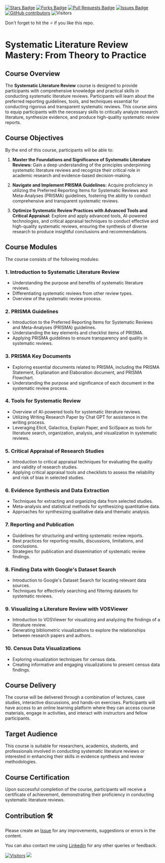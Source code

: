 <a href="https://github.com/drshahizan/courses/stargazers"><img src="https://img.shields.io/github/stars/drshahizan/courses" alt="Stars Badge"/></a>
<a href="https://github.com/drshahizan/courses/network/members"><img src="https://img.shields.io/github/forks/drshahizan/courses" alt="Forks Badge"/></a>
<a href="https://github.com/drshahizan/courses/pulls"><img src="https://img.shields.io/github/issues-pr/drshahizan/courses" alt="Pull Requests Badge"/></a>
<a href="https://github.com/drshahizan/courses/issues"><img src="https://img.shields.io/github/issues/drshahizan/courses" alt="Issues Badge"/></a>
<a href="https://github.com/drshahizan/courses/graphs/contributors"><img alt="GitHub contributors" src="https://img.shields.io/github/contributors/drshahizan/courses?color=2b9348"></a>
![Visitors](https://api.visitorbadge.io/api/visitors?path=https%3A%2F%2Fgithub.com%2Fdrshahizan%2Fcourses&labelColor=%23d9e3f0&countColor=%23697689&style=flat)

Don't forget to hit the :star: if you like this repo.


# Systematic Literature Review Mastery: From Theory to Practice

## Course Overview
The **Systematic Literature Review** course is designed to provide participants with comprehensive knowledge and practical skills in conducting systematic literature reviews. Participants will learn about the preferred reporting guidelines, tools, and techniques essential for conducting rigorous and transparent systematic reviews. This course aims to equip participants with the necessary skills to critically analyze research literature, synthesize evidence, and produce high-quality systematic review reports.

## Course Objectives
By the end of this course, participants will be able to:

1. **Master the Foundations and Significance of Systematic Literature Reviews:**
   Gain a deep understanding of the principles underpinning systematic literature reviews and recognize their critical role in academic research and evidence-based decision-making.

2. **Navigate and Implement PRISMA Guidelines:**
   Acquire proficiency in utilizing the Preferred Reporting Items for Systematic Reviews and Meta-Analyses (PRISMA) guidelines, fostering the ability to conduct comprehensive and transparent systematic reviews.

3. **Optimize Systematic Review Practices with Advanced Tools and Critical Appraisal:**
   Explore and apply advanced tools, AI-powered technologies, and critical appraisal techniques to conduct effective and high-quality systematic reviews, ensuring the synthesis of diverse research to produce insightful conclusions and recommendations.

## Course Modules
The course consists of the following modules:

### 1. Introduction to Systematic Literature Review
- Understanding the purpose and benefits of systematic literature reviews.
- Differentiating systematic reviews from other review types.
- Overview of the systematic review process.

### 2. PRISMA Guidelines
- Introduction to the Preferred Reporting Items for Systematic Reviews and Meta-Analyses (PRISMA) guidelines.
- Understanding the key elements and checklist items of PRISMA.
- Applying PRISMA guidelines to ensure transparency and quality in systematic reviews.

### 3. PRISMA Key Documents
- Exploring essential documents related to PRISMA, including the PRISMA Statement, Explanation and Elaboration document, and PRISMA Flowchart.
- Understanding the purpose and significance of each document in the systematic review process.

### 4. Tools for Systematic Review
- Overview of AI-powered tools for systematic literature reviews.
- Utilizing Writing Research Paper by Chat GPT for assistance in the writing process.
- Leveraging Elicit, Galactica, Explain Paper, and SciSpace as tools for literature search, organization, analysis, and visualization in systematic reviews.

### 5. Critical Appraisal of Research Studies
- Introduction to critical appraisal techniques for evaluating the quality and validity of research studies.
- Applying critical appraisal tools and checklists to assess the reliability and risk of bias in selected studies.

### 6. Evidence Synthesis and Data Extraction
- Techniques for extracting and organizing data from selected studies.
- Meta-analysis and statistical methods for synthesizing quantitative data.
- Approaches for synthesizing qualitative data and thematic analysis.

### 7. Reporting and Publication
- Guidelines for structuring and writing systematic review reports.
- Best practices for reporting results, discussions, limitations, and conclusions.
- Strategies for publication and dissemination of systematic review findings.

### 8. Finding Data with Google's Dataset Search
- Introduction to Google's Dataset Search for locating relevant data sources.
- Techniques for effectively searching and filtering datasets for systematic reviews.

### 9. Visualizing a Literature Review with VOSViewer
- Introduction to VOSViewer for visualizing and analyzing the findings of a literature review.
- Generating bibliometric visualizations to explore the relationships between research papers and authors.

### 10. Census Data Visualizations
- Exploring visualization techniques for census data.
- Creating informative and engaging visualizations to present census data findings.

## Course Delivery
The course will be delivered through a combination of lectures, case studies, interactive discussions, and hands-on exercises. Participants will have access to an online learning platform where they can access course materials, engage in activities, and interact with instructors and fellow participants.

## Target Audience
This course is suitable for researchers, academics, students, and professionals involved in conducting systematic literature reviews or interested in enhancing their skills in evidence synthesis and review methodologies.

## Course Certification
Upon successful completion of the course, participants will receive a certificate of achievement, demonstrating their proficiency in conducting systematic literature reviews.

## Contribution 🛠️
Please create an [Issue](https://github.com/drshahizan/courses/issues) for any improvements, suggestions or errors in the content.

You can also contact me using [Linkedin](https://www.linkedin.com/in/drshahizan/) for any other queries or feedback.

[![Visitors](https://api.visitorbadge.io/api/visitors?path=https%3A%2F%2Fgithub.com%2Fdrshahizan&labelColor=%23697689&countColor=%23555555&style=plastic)](https://visitorbadge.io/status?path=https%3A%2F%2Fgithub.com%2Fdrshahizan)
![](https://hit.yhype.me/github/profile?user_id=81284918)
